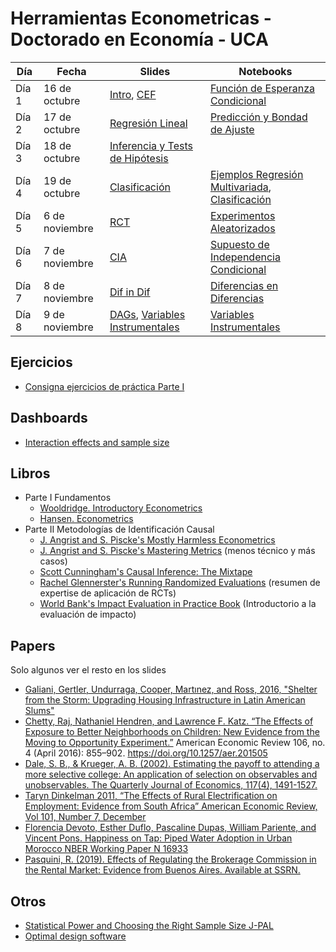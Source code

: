 # Herramientas Econometricas - Doctorado en Economía - UCA 




| **Día** | **Fecha**    | **Slides** | **Notebooks** |
|---------|--------------|------------|---------------|
| Día 1   | 16 de octubre | [Intro](slides/intro/intro.pdf), [CEF](slides/cef/cef.pdf) | [Función de Esperanza Condicional](CEF.ipynb) |
| Día 2   | 17 de octubre | [Regresión Lineal](slides/regresion_doctorado/regresion_doctorado.pdf) | [Predicción y Bondad de Ajuste](OLS_2_Ajuste_Propiedades_Test_de_Hip%C3%B3tesis.ipynb) |
| Día 3   | 18 de octubre | [Inferencia y Tests de Hipótesis](slides/regresion/test_hipotesis.pdf) | |
| Día 4   | 19 de octubre | [Clasificación](slides/clasificacion/Modelos-de-Clasificación.pdf) | [Ejemplos Regresión Multivariada](Ejemplos_Regresion_Multiple.ipynb), [Clasificación](5_Modelos_de_Clasificacion.ipynb) |
| Día 5   | 6 de noviembre | [RCT](slides/RCT/rcts.pdf) | [Experimentos Aleatorizados](Experimentos_Aleatorizados.ipynb) |
| Día 6   | 7 de noviembre | [CIA](slides/cia/cia.pdf) | [Supuesto de Independencia Condicional](CIA_y_Matching.ipynb) |
| Día 7   | 8 de noviembre | [Dif in Dif](https://github.com/rpasquini/econometria-iae/blob/main/slides/dia%207%20DD.pdf) | [Diferencias en Diferencias](Diferencias_en_Diferencias.ipynb) |
| Día 8   | 9 de noviembre | [DAGs](slides/DAGs/dags.pdf), [Variables Instrumentales](https://github.com/rpasquini/econometria-iae/blob/main/slides/dia%208%20IVs.pdf) | [Variables Instrumentales](Instrumental_Variables.ipynb) |


## Ejercicios
* [Consigna ejercicios de práctica Parte I](Ejercicios_Practica_1_Herramientas_Econometricas.ipynb) 

## Dashboards

* [Interaction effects and sample size](https://betasigma.tech/interaction-effects-and-sample-size/)


## Libros
* Parte I Fundamentos
    * [Wooldridge. Introductory Econometrics](https://www.amazon.com/Introductory-Econometrics-Modern-Approach-MindTap/dp/1337558869/ref=sr_1_1?crid=100A2CUJUIYUZ&dib=eyJ2IjoiMSJ9.LqBN3ABNFuYf8ExBprzJbAPapp92-jbk6lu-q8jzRAhbO3C2wicI49QEB2RGEToOYvJ09BRWmgG0xTzRJM796vYwdKSEThIjXlKWNMK-M812hyWiPiiXs71tvEv1FFd0oAd_JZ8sB-LhLyt9RX0-POPpcf1EnCFBNKtRQMmNhZJfNHcntIeMH2Uogmq3nSVlPw1Jq9AMLfrpZIzF9TBkjdZQRVjzm9xGghWbQ_QcxAs.b3XFVCv7Ev547XNfyQg0VYChvy96IOOJFMA3o1mJhwM&dib_tag=se&keywords=Introductory+Econometrics+A+Modern+Approach&qid=1730924901&s=books&sprefix=introductory+econometrics+a+modern+approach%2Cstripbooks-intl-ship%2C356&sr=1-1)
    * [Hansen. Econometrics](https://www.ssc.wisc.edu/~bhansen/econometrics/)
* Parte II Metodologías de Identificación Causal
    * [J. Angrist and S. Piscke's Mostly Harmless Econometrics](https://www.researchgate.net/publication/51992844_Mostly_Harmless_Econometrics_An_Empiricist's_Companion)
    * [J. Angrist and S. Piscke's Mastering Metrics](https://www.masteringmetrics.com/) (menos técnico y más casos)
    * [Scott Cunningham's Causal Inference: The Mixtape](https://mixtape.scunning.com/)
    * [Rachel Glennerster's Running Randomized Evaluations](http://runningres.com/) (resumen de expertise de aplicación de RCTs)
    * [World Bank's Impact Evaluation in Practice Book](https://www.worldbank.org/en/programs/sief-trust-fund/publication/impact-evaluation-in-practice) (Introductorio a la evaluación de impacto)

## Papers 
Solo algunos ver el resto en los slides
* [Galiani, Gertler, Undurraga, Cooper, Martınez, and Ross, 2016, "Shelter from the Storm: Upgrading Housing Infrastructure in Latin American Slums"](https://wagner.nyu.edu/files/doctoral/ShelterFromTheStorm_(forthcoming%20JUEC).pdf)
* [Chetty, Raj, Nathaniel Hendren, and Lawrence F. Katz. “The Effects of Exposure to Better Neighborhoods on Children: New Evidence from the Moving to Opportunity Experiment.”](https://www.nber.org/system/files/working_papers/w21156/w21156.pdf) American Economic Review 106, no. 4 (April 2016): 855–902. https://doi.org/10.1257/aer.201505
* [Dale, S. B., & Krueger, A. B. (2002). Estimating the payoff to attending a more selective college: An application of selection on observables and unobservables. The Quarterly Journal of Economics, 117(4), 1491-1527.](https://cdn.theatlantic.com/static/mt/assets/business/dalekrueger_More_Selective_College.pdf)
* [Taryn Dinkelman 2011, “The Effects of Rural Electrification on Employment: Evidence from South Africa” American Economic Review, Vol 101, Number 7, December](https://www.energia.org/cm2/wp-content/uploads/2015/09/dinkelman_electricity_0810.pdf)
* [Florencia Devoto, Esther Duflo, Pascaline Dupas, William Pariente, and Vincent Pons. Happiness on Tap: Piped Water Adoption in Urban Morocco NBER Working Paper N 16933](https://web.stanford.edu/~pdupas/MoroccoWaterConnections.pdf)
* [Pasquini, R. (2019). Effects of Regulating the Brokerage Commission in the Rental Market: Evidence from Buenos Aires. Available at SSRN.](https://papers.ssrn.com/sol3/papers.cfm?abstract_id=3491321)

## Otros
* [Statistical Power and Choosing the Right Sample Size J-PAL](https://www.povertyactionlab.org/sites/default/files/research-resources/L5ChoosingTheRightSampleSize.pdf)
* [Optimal design software](https://sites.google.com/site/optimaldesignsoftware/home)
